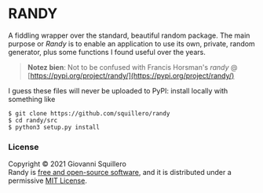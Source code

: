 RANDY
=====

A fiddling wrapper over the standard, beautiful random package. The main purpose or *Randy* is to enable an application to use its own, private, random generator, plus some functions I found useful over the years.  

> **Notez bien**: Not to be confused with Francis Horsman's *randy* @ [https://pypi.org/project/randy/](https://pypi.org/project/randy/)

I guess these files will never be uploaded to PyPI: install locally with something like

```shell
$ git clone https://github.com/squillero/randy
$ cd randy/src
$ python3 setup.py install
```

### License

Copyright © 2021 Giovanni Squillero  
Randy is [free and open-source software](https://en.wikipedia.org/wiki/Free_and_open-source_software), and it is distributed under a permissive [MIT License](https://tldrlegal.com/license/mit-license).
